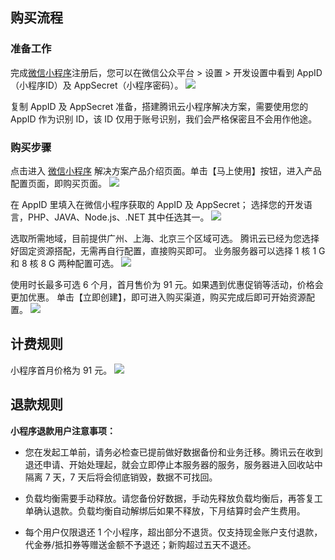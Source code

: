 ## 购买流程 ##
### 准备工作
完成[微信小程序](https://mp.weixin.qq.com/cgi-bin/wx "微信小程序")注册后，您可以在微信公众平台 > 设置 > 开发设置中看到 AppID（小程序ID）及 AppSecret（小程序密码）。
![](https://mc.qcloudimg.com/static/img/3b2c891618021fcc51120cf9604ffa5f/image.png)

复制 AppID 及 AppSecret 准备，搭建腾讯云小程序解决方案，需要使用您的 AppID 作为识别 ID，该 ID 仅用于账号识别，我们会严格保密且不会用作他途。

### 购买步骤
点击进入 [微信小程序](https://cloud.tencent.com/solution/la) 解决方案产品介绍页面。单击【马上使用】按钮，进入产品配置页面，即购买页面。
![](https://mc.qcloudimg.com/static/img/30d29b8e36cdc105c531ac31e26ca441/image.png)

在 AppID 里填入在微信小程序获取的 AppID 及 AppSecret；
选择您的开发语言，PHP、JAVA、Node.js、.NET 其中任选其一。
![](https://mc.qcloudimg.com/static/img/a16c7b1d8ee414b2d00046fec7542f57/image.png)

选取所需地域，目前提供广州、上海、北京三个区域可选。
腾讯云已经为您选择好固定资源搭配，无需再自行配置，直接购买即可。
业务服务器可以选择 1 核 1 G 和 8 核 8 G 两种配置可选。
![](https://mc.qcloudimg.com/static/img/b364dbf6ef0ee1209042d8c18add7b3b/image.png)

    
使用时长最多可选 6 个月，首月售价为 91 元。如果遇到优惠促销等活动，价格会更加优惠。
单击【立即创建】，即可进入购买渠道，购买完成后即可开始资源配置。
![](https://mc.qcloudimg.com/static/img/0b0e154f81968cd9c157049e9258b367/image.png)


## 计费规则
小程序首月价格为 91 元。
![](https://mc.qcloudimg.com/static/img/6fd4357f96c121ceb8f86b7b6e00cc52/image.png)

## 退款规则
**小程序退款用户注意事项：**

- 您在发起工单前，请务必检查已提前做好数据备份和业务迁移。腾讯云在收到退还申请、开始处理起，就会立即停止本服务器的服务，服务器进入回收站中隔离 7 天，7 天后将会彻底销毁，数据不可找回。
 
- 负载均衡需要手动释放。请您备份好数据，手动先释放负载均衡后，再答复工单确认退款。负载均衡自动解绑后如果不释放，下月结算时会产生费用。

- 每个用户仅限退还 1 个小程序，超出部分不退货。仅支持现金账户支付退款，代金券/抵扣券等赠送金额不予退还；新购超过五天不退还。
